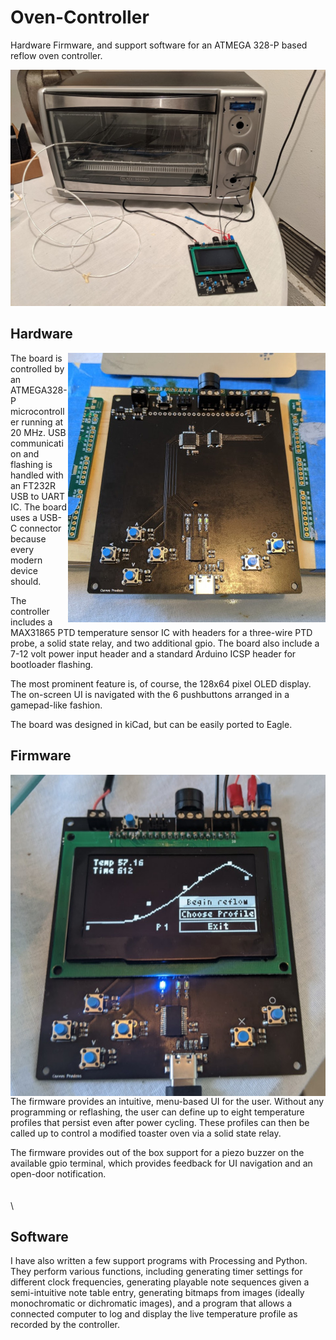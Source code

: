 # Oven-Controller
 Hardware Firmware, and support software for an ATMEGA 328-P based reflow oven controller.

![Oven Controller](/images/controller_oven.jpg)

## Hardware
<img align="right" src="/images/controller_naked.jpg">
 The board is controlled by an ATMEGA328-P microcontroller running at 20 MHz. USB communication and flashing is handled with an FT232R USB to UART IC. The board uses a USB-C connector because every modern device should.
 <!-- ![Oven Controller](/images/controller_naked.jpg) -->

 The controller includes a MAX31865 PTD temperature sensor IC with headers for a three-wire PTD probe, a solid state relay, and two additional gpio. The board also include a 7-12 volt power input header and a standard Arduino ICSP header for bootloader flashing.

 The most prominent feature is, of course, the 128x64 pixel OLED display. The on-screen UI is navigated with the 6 pushbuttons arranged in a gamepad-like fashion.

 The board was designed in kiCad, but can be easily ported to Eagle.

## Firmware
<img align="left" src="/images/controller_ui.jpg">
 The firmware provides an intuitive, menu-based UI for the user. Without any programming or reflashing, the user can define up to eight temperature profiles that persist even after power cycling. These profiles can then be called up to control a modified toaster oven via a solid state relay.
 <!-- ![Oven Controller](/images/controller_ui.jpg) -->

 The firmware provides out of the box support for a piezo buzzer on the available gpio terminal, which provides feedback for UI navigation and an open-door notification.\
 \
 \
 \

## Software
 I have also written a few support programs with Processing and Python. They perform various functions, including generating timer settings for different clock frequencies, generating playable note sequences given a semi-intuitive note table entry, generating bitmaps from images (ideally monochromatic or dichromatic images), and a program that allows a connected computer to log and display the live temperature profile as recorded by the controller.
